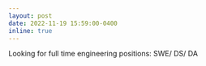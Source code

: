 ```yaml
---
layout: post
date: 2022-11-19 15:59:00-0400
inline: true
---
```


Looking for full time engineering positions: SWE/ DS/ DA
